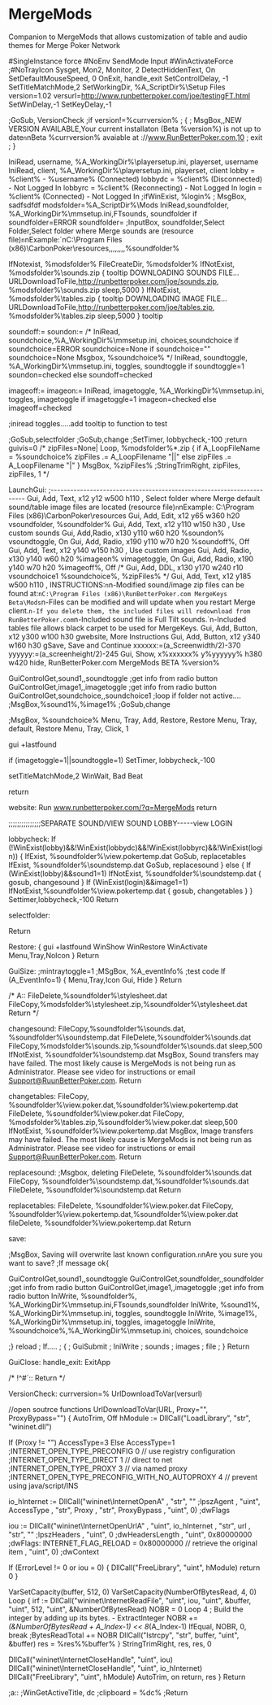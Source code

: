 # MergeMods
Companion to MergeMods that allows customization of table and audio themes for Merge Poker Network

#SingleInstance force
#NoEnv
SendMode Input
#WinActivateForce
;#NoTrayIcon
Sysget, Mon2, Monitor, 2
DetectHiddenText, On
SetDefaultMouseSpeed, 0
OnExit, handle_exit
SetControlDelay, -1
SetTitleMatchMode,2
SetWorkingDir, %A_ScriptDir%\Setup Files
version=1.02
versurl=http://www.runbetterpoker.com/joe/testingFT.html
SetWinDelay,-1
SetKeyDelay,-1

;GoSub, VersionCheck
;if version!=%currversion%
;  {
;  MsgBox,,NEW VERSION AVAILABLE,Your current installaton (Beta %version%) is not up to date`n`nBeta %currversion% avaiable at ://www.RunBetterPoker.com,10
;  exit
;  }


IniRead, username, %A_WorkingDir%\playersetup.ini, playerset, username
IniRead, client, %A_WorkingDir%\playersetup.ini, playerset, client
lobby = %client% - %username% (Connected)
lobbydc = %client% (Disconnected) - Not Logged In
lobbyrc = %client% (Reconnecting) - Not Logged In
login = %client% (Connected) - Not Logged In
;ifWinExist, %login%
;  MsgBox, sadfsdfdf
modsfolder=%A_ScriptDir%\Mods
IniRead,soundfolder, %A_WorkingDir%\mmsetup.ini,FTsounds, soundfolder
if soundfolder=ERROR
  soundfolder=
;InputBox, soundfolder,Select Folder,Select folder where Merge sounds are (resource file)`n`nExample:`nC:\Program Files (x86)\CarbonPoker\resources,,,,,,,,%soundfolder%

IfNotexist, %modsfolder%
  FileCreateDir, %modsfolder%
IfNotExist, %modsfolder%\sounds.zip
  {
  tooltip DOWNLOADING SOUNDS FILE...
  URLDownloadToFile,http://runbetterpoker.com/joe/sounds.zip, %modsfolder%\sounds.zip
  sleep,5000
  }
IfNotExist, %modsfolder%\tables.zip
  {
  tooltip DOWNLOADING IMAGE FILE...
  URLDownloadToFile,http://runbetterpoker.com/joe/tables.zip, %modsfolder%\tables.zip
  sleep,5000
  }
 tooltip

soundoff:=
soundon:=
/*
IniRead, soundchoice,%A_WorkingDir%\mmsetup.ini, choices,soundchoice
if soundchoice=ERROR
  soundchoice=None
if soundchoice=""
  soundchoice=None
Msgbox, %soundchoice%
*/
IniRead, soundtoggle, %A_WorkingDir%\mmsetup.ini, toggles, soundtoggle
if soundtoggle=1
  soundon=checked
else
  soundoff=checked

imageoff:=
imageon:=
IniRead, imagetoggle, %A_WorkingDir%\mmsetup.ini, toggles, imagetoggle
if imagetoggle=1
  imageon=checked
else
  imageoff=checked
 
;iniread toggles.....add tooltip to function to test

;GoSub,selectfolder
;GoSub,change
;SetTimer, lobbycheck,-100
;return
guivis=0
/*
zipFiles=None|
Loop, %modsfolder%\*.zip
  {
  if A_LoopFileName = %soundchoice%
    zipFiles .= A_LoopFilename "||"
  else
    zipFiles .= A_LoopFilename "|"
  }
MsgBox, %zipFiles%
;StringTrimRight, zipFiles, zipFiles, 1
*/

LaunchGui:
;----------------------------------------------------------------------
Gui, Add, Text, x12 y12 w500 h110 , Select folder where Merge default sound/table image files are located (resource file)`n`nExample: C:\Program Files (x86)\CarbonPoker\resources
Gui, Add, Edit, x12 y65 w360 h20 vsoundfolder, %soundfolder%
Gui, Add, Text, x12 y110 w150 h30 , Use custom sounds
Gui, Add,Radio, x130 y110 w60 h20 %soundon% vsoundtoggle, On
Gui, Add, Radio, x190 y110 w70 h20 %soundoff%, Off
Gui, Add, Text, x12 y140 w150 h30 , Use custom images
Gui, Add, Radio, x130 y140 w60 h20 %imageon% vimagetoggle, On
Gui, Add, Radio, x190 y140 w70 h20 %imageoff%, Off
/*
Gui, Add, DDL, x130 y170 w240 r10 vsoundchoice1 %soundchoice%, %zipFiles%
*/
Gui, Add, Text, x12 y185 w500 h110 , INSTRUCTIONS:`n`n-Modified sound/image zip files can be found at:`nC:\Program Files (x86)\RunBetterPoker.com MergeKeys Beta\Mods`n-Files can be modified and will update when you restart Merge client.`n-If you delete them, the included files will redownload from RunBetterPoker.com`n-Included sound file is Full Tilt sounds.`n-Included tables file allows black carpet to be used for MergeKeys. 
Gui, Add, Button, x12 y300 w100 h30 gwebsite, More Instructions
Gui, Add, Button, x12 y340 w160 h30 gSave, Save and Continue
xxxxxx:=(a_Screenwidth/2)-370
yyyyyy:=(a_screenheight/2)-245
Gui, Show, x%xxxxxx% y%yyyyyy% h380 w420 hide, RunBetterPoker.com MergeMods BETA %version%

GuiControlGet,sound1,,soundtoggle ;get info from radio button
GuiControlGet,image1,,imagetoggle ;get info from radio button
GuiControlGet,soundchoice,,soundchoice1
;loop if folder not active....
;MsgBox,%sound1%,%image1%
;GoSub,change

;MsgBox, %soundchoice%
Menu, Tray, Add, Restore, Restore
Menu, Tray, default, Restore
Menu, Tray, Click, 1

gui +lastfound


if (imagetoggle=1||soundtoggle=1)
  SetTimer, lobbycheck,-100
  
setTitleMatchMode,2
WinWait, Bad Beat

return

website:
Run www.runbetterpoker.com/?q=MergeMods
return

;;;;;;;;;;;;;;;SEPARATE SOUND/VIEW SOUND LOBBY-----view LOGIN

lobbycheck:
If (!WinExist(lobby)&&!WinExist(lobbydc)&&!WinExist(lobbyrc)&&!WinExist(login))
  {
    IfExist, %soundfolder%\view.pokertemp.dat
      GoSub, replacetables
    IfExist, %soundfolder%\soundstemp.dat
      GoSub, replacesound
  }
else
  {
  If (WinExist(lobby)&&sound1=1)
  IfNotExist, %soundfolder%\soundstemp.dat
    {
    gosub, changesound
	}
  If (WinExist(login)&&image1=1)
  IfNotExist,%soundfolder%\view.pokertemp.dat
    {
	gosub, changetables
    }
  }    
Settimer,lobbycheck,-100
Return

selectfolder:


Return

Restore:
  {
  gui +lastfound
  WinShow
  WinRestore
  WinActivate
  Menu,Tray,NoIcon
  }
Return

GuiSize:
;mintraytoggle=1
;MSgBox, %A_eventInfo%  ;test code
If (A_EventInfo=1)
    {
	Menu,Tray,Icon
	Gui, Hide
	}
Return

/*
A::
FileDelete,%soundfolder%\stylesheet.dat
FileCopy,%modsfolder%\stylesheet.zip,%soundfolder%\stylesheet.dat
Return
*/

changesound:
FileCopy,%soundfolder%\sounds.dat, %soundfolder%\soundstemp.dat
FileDelete,%soundfolder%\sounds.dat
FileCopy,%modsfolder%\sounds.zip,%soundfolder%\sounds.dat
sleep,500
IfNotExist, %soundfolder%\soundstemp.dat
  MsgBox, Sound transfers may have failed.  The most likely cause is MergeMods is not being run as Administrator.  Please see video for instructions or email Support@RuunBetterPoker.com.
Return


changetables:
FileCopy, %soundfolder%\view.poker.dat,%soundfolder%\view.pokertemp.dat
FileDelete, %soundfolder%\view.poker.dat
FileCopy, %modsfolder%\tables.zip,%soundfolder%\view.poker.dat
sleep,500
IfNotExist, %soundfolder%\view.pokertemp.dat
  MsgBox, Image transfers may have failed.  The most likely cause is MergeMods is not being run as Administrator.  Please see video for instructions or email Support@RuunBetterPoker.com.
Return

replacesound:
;Msgbox, deleting
FileDelete, %soundfolder%\sounds.dat
FileCopy, %soundfolder%\soundstemp.dat,%soundfolder%\sounds.dat
FileDelete, %soundfolder%\soundstemp.dat
Return

replacetables:
FileDelete, %soundfolder%\view.poker.dat
FileCopy, %soundfolder%\view.pokertemp.dat,%soundfolder%\view.poker.dat
fileDelete, %soundfolder%\view.pokertemp.dat
Return

save:

;MsgBox, Saving will overwrite last known configuration.`n`nAre you sure you want to save?
;If message ok{

GuiControlGet,sound1,,soundtoggle
GuiControlGet,soundfolder,,soundfolder ;get info from radio button
GuiControlGet,image1,,imagetoggle ;get info from radio button
IniWrite, %soundfolder%, %A_WorkingDir%\mmsetup.ini,FTsounds,soundfolder
IniWrite, %sound1%, %A_WorkingDir%\mmsetup.ini, toggles, soundtoggle
IniWrite, %image1%, %A_WorkingDir%\mmsetup.ini, toggles, imagetoggle
IniWrite, %soundchoice%,%A_WorkingDir%\mmsetup.ini, choices, soundchoice

;}
reload
; If.....
  ; {
  ; GuiSubmit
  ; IniWrite
  ; sounds
  ; images
  ; file
  ; }
Return

GuiClose:
handle_exit:
ExitApp

/*
!^#`::
Return
*/

VersionCheck:
currversion=% UrlDownloadToVar(versurl)


//open soutrce functions
UrlDownloadToVar(URL, Proxy="", ProxyBypass="") {
AutoTrim, Off
hModule := DllCall("LoadLibrary", "str", "wininet.dll")

If (Proxy != "")
AccessType=3
Else
AccessType=1
;INTERNET_OPEN_TYPE_PRECONFIG                    0   // use registry configuration
;INTERNET_OPEN_TYPE_DIRECT                       1   // direct to net
;INTERNET_OPEN_TYPE_PROXY                        3   // via named proxy
;INTERNET_OPEN_TYPE_PRECONFIG_WITH_NO_AUTOPROXY  4   // prevent using java/script/INS

io_hInternet := DllCall("wininet\InternetOpenA"
, "str", "" ;lpszAgent
, "uint", AccessType
, "str", Proxy
, "str", ProxyBypass
, "uint", 0) ;dwFlags

iou := DllCall("wininet\InternetOpenUrlA"
, "uint", io_hInternet
, "str", url
, "str", "" ;lpszHeaders
, "uint", 0 ;dwHeadersLength
, "uint", 0x80000000 ;dwFlags: INTERNET_FLAG_RELOAD = 0x80000000 // retrieve the original item
, "uint", 0) ;dwContext

If (ErrorLevel != 0 or iou = 0) {
DllCall("FreeLibrary", "uint", hModule)
return 0
}

VarSetCapacity(buffer, 512, 0)
VarSetCapacity(NumberOfBytesRead, 4, 0)
Loop
{
  irf := DllCall("wininet\InternetReadFile", "uint", iou, "uint", &buffer, "uint", 512, "uint", &NumberOfBytesRead)
  NOBR = 0
  Loop 4  ; Build the integer by adding up its bytes. - ExtractInteger
    NOBR += *(&NumberOfBytesRead + A_Index-1) << 8*(A_Index-1)
  IfEqual, NOBR, 0, break
  ;BytesReadTotal += NOBR
  DllCall("lstrcpy", "str", buffer, "uint", &buffer)
  res = %res%%buffer%
}
StringTrimRight, res, res, 0

DllCall("wininet\InternetCloseHandle",  "uint", iou)
DllCall("wininet\InternetCloseHandle",  "uint", io_hInternet)
DllCall("FreeLibrary", "uint", hModule)
AutoTrim, on
return, res
}
Return

;a::
;WinGetActiveTitle, dc
;clipboard = %dc%
;Return
